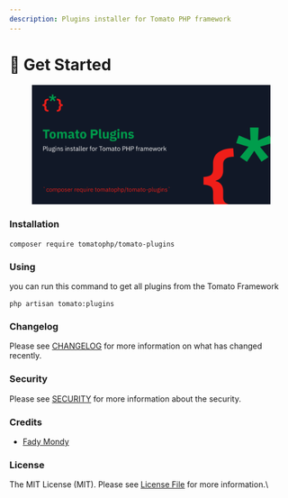 ```yaml
---
description: Plugins installer for Tomato PHP framework
---
```


# 🔌 Get Started

<figure><img src="../.gitbook/assets/screenshot (6).png" alt=""><figcaption></figcaption></figure>

### Installation

```
composer require tomatophp/tomato-plugins
```

### Using

you can run this command to get all plugins from the Tomato Framework

```
php artisan tomato:plugins
```

### Changelog

Please see [CHANGELOG](https://github.com/tomatophp/tomato-plugins/blob/master/CHANGELOG.md) for more information on what has changed recently.

### Security

Please see [SECURITY](https://github.com/tomatophp/tomato-plugins/blob/master/SECURITY.md) for more information about the security.

### Credits

* [Fady Mondy](https://www.github.com/3x1io)

### License

The MIT License (MIT). Please see [License File](https://github.com/tomatophp/tomato-plugins/blob/master/LICENSE.md) for more information.\
